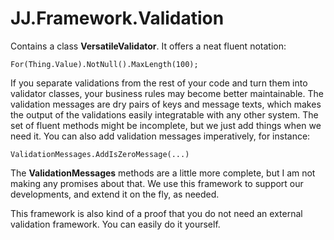 ﻿# JJ.Framework.Validation

Contains a class __VersatileValidator__. It offers a neat fluent notation:

	For(Thing.Value).NotNull().MaxLength(100);

If you separate validations from the rest of your code and turn them into validator classes, your business rules may become better maintainable. The validation messages are dry pairs of keys and message texts, which makes the output of the validations easily integratable with any other system. The set of fluent methods might be incomplete, but we just add things when we need it. You can also add validation messages imperatively, for instance:

	ValidationMessages.AddIsZeroMessage(...)

The __ValidationMessages__ methods are a little more complete, but I am not making any promises about that. We use this framework to support our developments, and extend it on the fly, as needed.

This framework is also kind of a proof that you do not need an external validation framework. You can easily do it yourself.